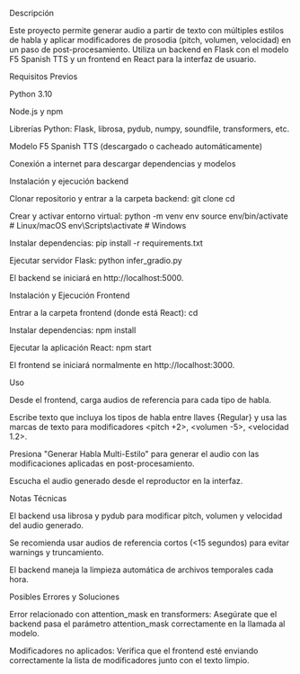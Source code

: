 Descripción

Este proyecto permite generar audio a partir de texto con múltiples estilos de habla y aplicar modificadores de prosodia (pitch, volumen, velocidad) en un paso de post-procesamiento. Utiliza un backend en Flask con el modelo F5 Spanish TTS y un frontend en React para la interfaz de usuario.

Requisitos Previos

Python 3.10

Node.js y npm

Librerías Python: Flask, librosa, pydub, numpy, soundfile, transformers, etc.

Modelo F5 Spanish TTS (descargado o cacheado automáticamente)

Conexión a internet para descargar dependencias y modelos

Instalación y ejecución backend

Clonar repositorio y entrar a la carpeta backend:
git clone cd

Crear y activar entorno virtual:
python -m venv env source env/bin/activate # Linux/macOS env\Scripts\activate # Windows

Instalar dependencias:
pip install -r requirements.txt

Ejecutar servidor Flask:
python infer_gradio.py

El backend se iniciará en http://localhost:5000.

Instalación y Ejecución Frontend

Entrar a la carpeta frontend (donde está React):
cd

Instalar dependencias:
npm install

Ejecutar la aplicación React:
npm start

El frontend se iniciará normalmente en http://localhost:3000.

Uso

Desde el frontend, carga audios de referencia para cada tipo de habla.

Escribe texto que incluya los tipos de habla entre llaves {Regular} y usa las marcas de texto para modificadores <pitch +2>, <volumen -5>, <velocidad 1.2>.

Presiona "Generar Habla Multi-Estilo" para generar el audio con las modificaciones aplicadas en post-procesamiento.

Escucha el audio generado desde el reproductor en la interfaz.

Notas Técnicas

El backend usa librosa y pydub para modificar pitch, volumen y velocidad del audio generado.

Se recomienda usar audios de referencia cortos (<15 segundos) para evitar warnings y truncamiento.

El backend maneja la limpieza automática de archivos temporales cada hora.

Posibles Errores y Soluciones

Error relacionado con attention_mask en transformers: Asegúrate que el backend pasa el parámetro attention_mask correctamente en la llamada al modelo.

Modificadores no aplicados: Verifica que el frontend esté enviando correctamente la lista de modificadores junto con el texto limpio.